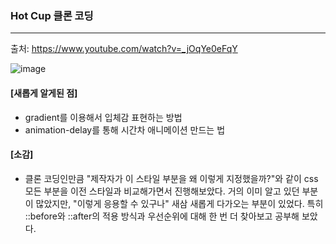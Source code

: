 ### Hot Cup 클론 코딩

---

출처: https://www.youtube.com/watch?v=_jOqYe0eFqY


![image](https://github.com/hyeonseok98/CSS-Practice/assets/157561573/c22843f7-be66-4815-ba86-a53dfd11e653)

#### [새롭게 알게된 점]
+ gradient를 이용해서 입체감 표현하는 방법
+ animation-delay를 통해 시간차 애니메이션 만드는 법


#### [소감]
+ 클론 코딩인만큼 "제작자가 이 스타일 부분을 왜 이렇게 지정했을까?"와 같이 css 모든 부분을 이전 스타일과 비교해가면서 진행해보았다. 거의 이미 알고 있던 부분이 많았지만, "이렇게 응용할 수 있구나" 새삼 새롭게 다가오는 부분이 있었다. 특히 ::before와 ::after의 적용 방식과 우선순위에 대해 한 번 더 찾아보고 공부해 보았다.
